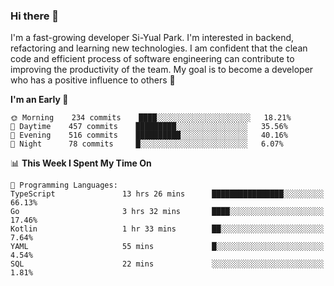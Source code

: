 ### Hi there 👋


I'm a fast-growing developer Si-Yual Park. I'm interested in backend, refactoring and learning new technologies. I am confident that the clean code and efficient process of software engineering can contribute to improving the productivity of the team. My goal is to become a developer who has a positive influence to others 🔭

<!--START_SECTION:waka-->
**I'm an Early 🐤** 

```text
🌞 Morning    234 commits    ████░░░░░░░░░░░░░░░░░░░░░   18.21% 
🌆 Daytime    457 commits    █████████░░░░░░░░░░░░░░░░   35.56% 
🌃 Evening    516 commits    ██████████░░░░░░░░░░░░░░░   40.16% 
🌙 Night      78 commits     █░░░░░░░░░░░░░░░░░░░░░░░░   6.07%

```


📊 **This Week I Spent My Time On** 

```text
💬 Programming Languages: 
TypeScript               13 hrs 26 mins      ████████████████░░░░░░░░░   66.13% 
Go                       3 hrs 32 mins       ████░░░░░░░░░░░░░░░░░░░░░   17.46% 
Kotlin                   1 hr 33 mins        ██░░░░░░░░░░░░░░░░░░░░░░░   7.64% 
YAML                     55 mins             █░░░░░░░░░░░░░░░░░░░░░░░░   4.54% 
SQL                      22 mins             ░░░░░░░░░░░░░░░░░░░░░░░░░   1.81%

```


<!--END_SECTION:waka-->
